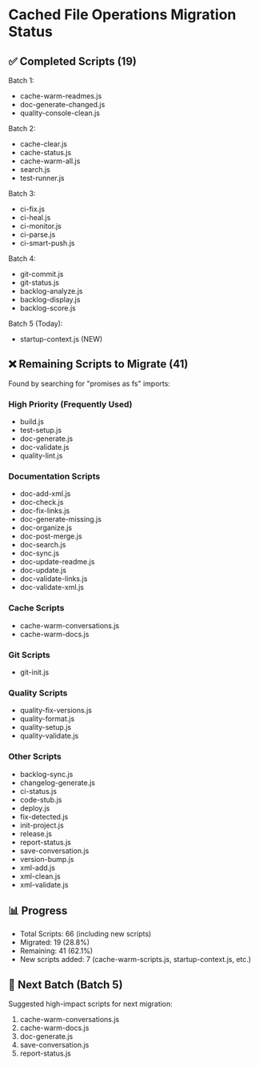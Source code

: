 # Cached File Operations Migration Status

## ✅ Completed Scripts (19)
Batch 1:
- cache-warm-readmes.js
- doc-generate-changed.js
- quality-console-clean.js

Batch 2:
- cache-clear.js
- cache-status.js
- cache-warm-all.js
- search.js
- test-runner.js

Batch 3:
- ci-fix.js
- ci-heal.js
- ci-monitor.js
- ci-parse.js
- ci-smart-push.js

Batch 4:
- git-commit.js
- git-status.js
- backlog-analyze.js
- backlog-display.js
- backlog-score.js

Batch 5 (Today):
- startup-context.js (NEW)

## ❌ Remaining Scripts to Migrate (41)
Found by searching for "promises as fs" imports:

### High Priority (Frequently Used)
- build.js
- test-setup.js
- doc-generate.js
- doc-validate.js
- quality-lint.js

### Documentation Scripts
- doc-add-xml.js
- doc-check.js
- doc-fix-links.js
- doc-generate-missing.js
- doc-organize.js
- doc-post-merge.js
- doc-search.js
- doc-sync.js
- doc-update-readme.js
- doc-update.js
- doc-validate-links.js
- doc-validate-xml.js

### Cache Scripts
- cache-warm-conversations.js
- cache-warm-docs.js

### Git Scripts
- git-init.js

### Quality Scripts
- quality-fix-versions.js
- quality-format.js
- quality-setup.js
- quality-validate.js

### Other Scripts
- backlog-sync.js
- changelog-generate.js
- ci-status.js
- code-stub.js
- deploy.js
- fix-detected.js
- init-project.js
- release.js
- report-status.js
- save-conversation.js
- version-bump.js
- xml-add.js
- xml-clean.js
- xml-validate.js

## 📊 Progress
- Total Scripts: 66 (including new scripts)
- Migrated: 19 (28.8%)
- Remaining: 41 (62.1%)
- New scripts added: 7 (cache-warm-scripts.js, startup-context.js, etc.)

## 🎯 Next Batch (Batch 5)
Suggested high-impact scripts for next migration:
1. cache-warm-conversations.js
2. cache-warm-docs.js  
3. doc-generate.js
4. save-conversation.js
5. report-status.js